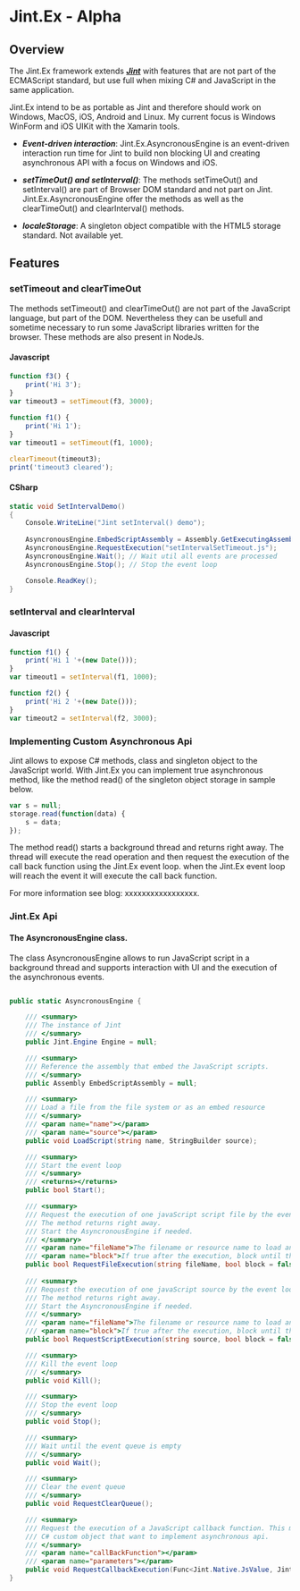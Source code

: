 ﻿# Jint.Ex - Alpha

## Overview

The Jint.Ex framework extends ***[Jint](https://github.com/sebastienros/jint)*** with features that are not part of the ECMAScript standard, but use full when mixing C# and JavaScript in the same application. 

Jint.Ex intend to be as portable as Jint and therefore should work on Windows, MacOS, iOS, Android and Linux. My current focus is Windows WinForm and iOS UIKit with the Xamarin tools.

* ***Event-driven interaction***: Jint.Ex.AsyncronousEngine is an event-driven interaction run time for Jint to build non blocking UI and creating asynchronous API with a focus on Windows and iOS.

* ***setTimeOut() and setInterval()***: The methods setTimeOut() and setInterval() are part of Browser DOM standard and not part on Jint. 
Jint.Ex.AsyncronousEngine offer the methods as well as the clearTimeOut() and clearInterval() methods.

* ***localeStorage***: A singleton object compatible with the HTML5 storage standard. Not available yet.

## Features

### setTimeout and clearTimeOut
The methods setTimeout() and clearTimeOut() are not part of the JavaScript language,
but part of the DOM. Nevertheless they can be usefull and sometime necessary
to run some JavaScript libraries written for the browser.
These methods are also present in NodeJs.

#### Javascript

```javascript
function f3() {
    print('Hi 3');
}
var timeout3 = setTimeout(f3, 3000);
    
function f1() {
    print('Hi 1');
}
var timeout1 = setTimeout(f1, 1000);

clearTimeout(timeout3);
print('timeout3 cleared');
```

#### CSharp

```csharp
static void SetIntervalDemo()
{
    Console.WriteLine("Jint setInterval() demo");
    
    AsyncronousEngine.EmbedScriptAssembly = Assembly.GetExecutingAssembly();
    AsyncronousEngine.RequestExecution("setIntervalSetTimeout.js");   
    AsyncronousEngine.Wait(); // Wait util all events are processed
    AsyncronousEngine.Stop(); // Stop the event loop

    Console.ReadKey();
}
```

### setInterval and clearInterval

#### Javascript

```javascript
function f1() {
    print('Hi 1 '+(new Date()));
}
var timeout1 = setInterval(f1, 1000);

function f2() {
    print('Hi 2 '+(new Date()));
}
var timeout2 = setInterval(f2, 3000);
```

### Implementing Custom Asynchronous Api

Jint allows to expose C# methods, class and singleton object to the JavaScript world. With Jint.Ex
you can implement true asynchronous method, like the method read() of the singleton object storage in sample below.

```javascript
var s = null;
storage.read(function(data) {
    s = data;
});
```

The method read() starts a background thread and returns right away. The thread will execute the read
operation and then request the execution of the call back function using the Jint.Ex event loop.
when the Jint.Ex event loop will reach the event it will execute the call back function.

For more information see blog: xxxxxxxxxxxxxxxxx.

### Jint.Ex Api

#### The AsyncronousEngine class.
The class AsyncronousEngine allows to run JavaScript script in a background thread
and supports interaction with UI and the execution of the asynchronous events.

```csharp

public static AsyncronousEngine {

    /// <summary>
    /// The instance of Jint
    /// </summary>
    public Jint.Engine Engine = null;

    /// <summary>
    /// Reference the assembly that embed the JavaScript scripts.
    /// </summary>
    public Assembly EmbedScriptAssembly = null;

    /// <summary>
    /// Load a file from the file system or as an embed resource
    /// </summary>
    /// <param name="name"></param>
    /// <param name="source"></param>
    public void LoadScript(string name, StringBuilder source);

    /// <summary>
    /// Start the event loop
    /// </summary>
    /// <returns></returns>
    public bool Start();

    /// <summary>
    /// Request the execution of one javaScript script file by the event loop. 
    /// The method returns right away. 
    /// Start the AsyncronousEngine if needed.
    /// </summary>
    /// <param name="fileName">The filename or resource name to load and execute</param>
    /// <param name="block">If true after the execution, block until the event queue is empty</param>
    public bool RequestFileExecution(string fileName, bool block = false);
    
    /// <summary>
    /// Request the execution of one javaScript source by the event loop. 
    /// The method returns right away. 
    /// Start the AsyncronousEngine if needed.
    /// </summary>
    /// <param name="fileName">The filename or resource name to load and execute</param>
    /// <param name="block">If true after the execution, block until the event queue is empty</param>
    public bool RequestScriptExecution(string source, bool block = false);

    /// <summary>
    /// Kill the event loop
    /// </summary>
    public void Kill();

    /// <summary>
    /// Stop the event loop
    /// </summary>
    public void Stop();

    /// <summary>
    /// Wait until the event queue is empty
    /// </summary>
    public void Wait();

    /// <summary>
    /// Clear the event queue
    /// </summary>
    public void RequestClearQueue();

    /// <summary>
    /// Request the execution of a JavaScript callback function. This method should be called by 
    /// C# custom object that want to implement asynchronous api.
    /// </summary>
    /// <param name="callBackFunction"></param>
    /// <param name="parameters"></param>
    public void RequestCallbackExecution(Func<Jint.Native.JsValue, Jint.Native.JsValue[], Jint.Native.JsValue> callBackFunction, List<JsValue>  parameters);
}


```